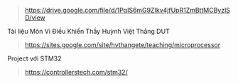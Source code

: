 > https://drive.google.com/file/d/1PqIS6mG9ZIkv4jfUpR1ZmBttMCByzlSD/view

Tài liệu Môn Vi Điều Khiển Thầy Huỳnh Việt Thắng DUT

> https://sites.google.com/site/hvthangete/teaching/microprocessor

Project với STM32

> https://controllerstech.com/stm32/
